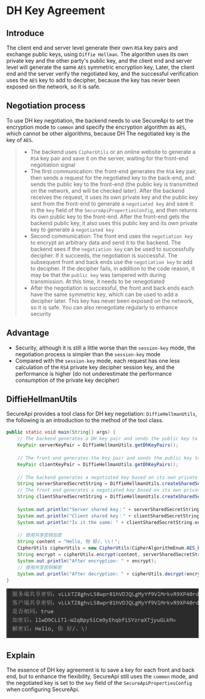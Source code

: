 # DH Key Agreement

## Introduce

The client end and server level generate their own `RSA` key pairs and exchange public keys, using `Diffie Hellman`.
The algorithm uses its own private key and the other party's public key, and the client end and server level will generate the same `AES` symmetric encryption key,
Later, the client end and the server verify the negotiated key, and the successful verification uses the `AES` key to add to decipher, because the key has never been exposed on the network, so it is safe.

## Negotiation process

To use DH key negotiation, the backend needs to use SecureApi to set the encryption mode to `common` and specify the encryption algorithm as `AES`, which cannot be other algorithms, because DH
The negotiated key is the key of `AES`.

> - The backend uses `CipherUtils` or an online website to generate a `RSA` key pair and save it on the server, waiting for the front-end negotiation signal
> - The first communication: the front-end generates the `RSA` key pair, then sends a request for the negotiated key to the back-end, and sends the public key to the front-end (the public key is transmitted on the network, and will be checked later). After the backend receives the request, it uses its own private key and the public key sent from the front-end to generate a `negotiated key` and save it in the `key` field of the `SecureApiPropertiesConfig`, and then returns its own public key to the front-end. After the front-end gets the backend public key, it also uses this public key and its own private key to generate a `negotiated key`
> - Second communication: The front end uses the `negotiation key` to encrypt an arbitrary data and send it to the backend. The backend sees if the `negotiation key` can be used to successfully decipher. If it succeeds, the negotiation is successful. The subsequent front and back ends use the `negotiation key` to add to decipher. If the decipher fails, in addition to the code reason, it may be that the `public key` was tampered with during transmission. At this time, it needs to be renegotiated
> - After the negotiation is successful, the front and back ends each have the same symmetric key, which can be used to add a decipher later. This key has never been exposed on the network, so it is safe. You can also renegotiate regularly to enhance security

## Advantage

- Security, although it is still a little worse than the `session-key` mode, the negotiation process is simpler than the `session-key` mode
- Compared with the `session-key` mode, each request has one less calculation of the `RSA` private key decipher session key, and the performance is higher (do not underestimate the performance consumption of the private key decipher)

## DiffieHellmanUtils

SecureApi provides a tool class for DH key negotiation: `DiffieHellmanUtils`, the following is an introduction to the method of the tool class.

```java
public static void main(String[] args) {
    // The backend generates a DH key pair and sends the public key to the frontend
    KeyPair serverKeyPair = DiffieHellmanUtils.getDhKeyPairs();
    
    // The front end generates the key pair and sends the public key to the backend.
    KeyPair clientKeyPair = DiffieHellmanUtils.getDhKeyPairs();
    
    // The backend generates a negotiated key based on its own private key and the frontend public key
    String serverSharedSecretString = DiffieHellmanUtils.createSharedSecret(serverKeyPair.getPrivate(), clientKeyPair.getPublic());
    // The front end generates a negotiated key based on its own private key and the backend public key
    String clientSharedSecretString = DiffieHellmanUtils.createSharedSecret(clientKeyPair.getPrivate(), serverKeyPair.getPublic());
    
    System.out.println("Server shared key：" + serverSharedSecretString);
    System.out.println("Client shared key：" + clientSharedSecretString);
    System.out.println("Is it the same: " + clientSharedSecretString.equals(serverSharedSecretString));
    
    // 使用共享密钥加密
    String content = "Hello, 你 好/、\\！";
    CipherUtils cipherUtils = new CipherUtils(CipherAlgorithmEnum.AES_ECB_PKCS5);
    String encrypt = cipherUtils.encrypt(content, serverSharedSecretString);
    System.out.println("After encryption: " + encrypt);
    // 使用共享密钥解密
    System.out.println("After decryption: " + cipherUtils.decrypt(encrypt, serverSharedSecretString));
}
```

![img.png](../assets/img/DH密钥协商工具类示例输出.png)

## Explain

The essence of DH key agreement is to save a key for each front and back end, but to enhance the flexibility, SecureApi still uses the `common` mode, and the negotiated key is set to the `key` field of the `SecureApiPropertiesConfig` when configuring SecureApi.
